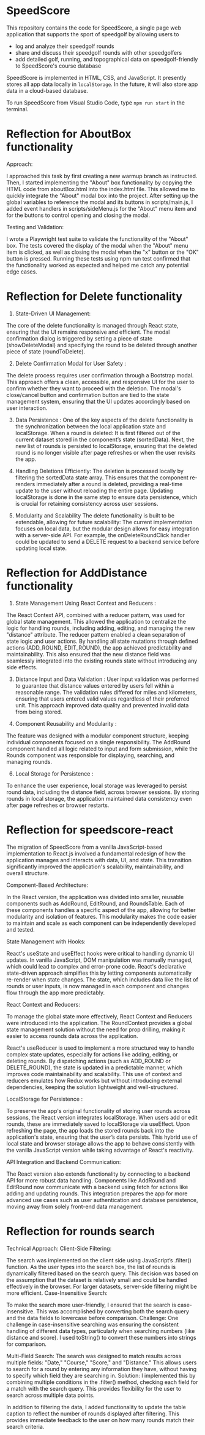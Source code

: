 # SpeedScore

This repository contains the code for SpeedScore, a single page web application that supports the sport of speedgolf by allowing users to

-   log and analyze their speedgolf rounds
-   share and discuss their speedgolf rounds with other speedgolfers
-   add detailed golf, running, and topographical data on speedgolf-friendly to SpeedScore's course database

SpeedScore is implemented in HTML, CSS, and JavaScript. It presently stores all app data locally in `localStorage`. In the future, it will also store app data in a cloud-based database.

To run SpeedScore from Visual Studio Code, type
`npm run start`
in the terminal.

# Reflection for AboutBox functionality

Approach:

I approached this task by first creating a new warmup branch as instructed. 
Then, I started implementing the "About" box functionality by copying the HTML code from aboutBox.html into the index.html file. This allowed me to quickly integrate the "About" modal box into the project.
After setting up the global variables to reference the modal and its buttons in scripts/main.js, I added event handlers in scripts/sideMenu.js for the "About" menu item and for the buttons to control opening and closing the modal.

Testing and Validation:

I wrote a Playwright test suite to validate the functionality of the "About" box. The tests covered the display of the modal when the "About" menu item is clicked, as well as closing the modal when the "x" button or the "OK" button is pressed. Running these tests using npm run test confirmed that the functionality worked as expected and helped me catch any potential edge cases.

# Reflection for Delete functionality

1. State-Driven UI Management:
   
The core of the delete functionality is managed through React state, ensuring that the UI remains responsive and efficient. The modal confirmation dialog is triggered by setting a piece of state (showDeleteModal) and specifying the round to be deleted through another piece of state (roundToDelete).

2. Delete Confirmation Modal for User Safety :
   
The delete process requires user confirmation through a Bootstrap modal. This approach offers a clean, accessible, and responsive UI for the user to confirm whether they want to proceed with the deletion.
The modal's close/cancel button and confirmation button are tied to the state management system, ensuring that the UI updates accordingly based on user interaction.

3. Data Persistence :
One of the key aspects of the delete functionality is the synchronization between the local application state and localStorage. When a round is deleted:
It is first filtered out of the current dataset stored in the component’s state (sortedData).
Next, the new list of rounds is persisted to localStorage, ensuring that the deleted round is no longer visible after page refreshes or when the user revisits the app.

4. Handling Deletions Efficiently:
The deletion is processed locally by filtering the sortedData state array. This ensures that the component re-renders immediately after a round is deleted, providing a real-time update to the user without reloading the entire page.
Updating localStorage is done in the same step to ensure data persistence, which is crucial for retaining consistency across user sessions.

6. Modularity and Scalability
The delete functionality is built to be extendable, allowing for future scalability:
The current implementation focuses on local data, but the modular design allows for easy integration with a server-side API. For example, the onDeleteRoundClick handler could be updated to send a DELETE request to a backend service before updating local state.

 
# Reflection for AddDistance functionality

1. State Management Using React Context and Reducers :
   
The React Context API, combined with a reducer pattern, was used for global state management. This allowed the application to centralize the logic for handling rounds, including adding, editing, and managing the new "distance" attribute.
The reducer pattern enabled a clean separation of state logic and user actions. By handling all state mutations through defined actions (ADD_ROUND, EDIT_ROUND), the app achieved predictability and maintainability. This also ensured that the new distance field was seamlessly integrated into the existing rounds state without introducing any side effects.

3. Distance Input and Data Validation :
User input validation was performed to guarantee that distance values entered by users fell within a reasonable range. The validation rules differed for miles and kilometers, ensuring that users entered valid values regardless of their preferred unit. This approach improved data quality and prevented invalid data from being stored.

4. Component Reusability and Modularity :
   
The feature was designed with a modular component structure, keeping individual components focused on a single responsibility. The AddRound component handled all logic related to input and form submission, while the Rounds component was responsible for displaying, searching, and managing rounds.

6. Local Storage for Persistence :
   
To enhance the user experience, local storage was leveraged to persist round data, including the distance field, across browser sessions. By storing rounds in local storage, the application maintained data consistency even after page refreshes or browser restarts.


# Reflection for speedscore-react 

The migration of SpeedScore from a vanilla JavaScript-based implementation to React.js involved a fundamental redesign of how the application manages and interacts with data, UI, and state. This transition significantly improved the application's scalability, maintainability, and overall structure.

Component-Based Architecture:

 In the React version, the application was divided into smaller, reusable components such as AddRound, EditRound, and RoundsTable. Each of these components handles a specific aspect of the app, allowing for better modularity and isolation of features. This modularity makes the code easier to maintain and scale as each component can be independently developed and tested.

State Management with Hooks:

React's useState and useEffect hooks were critical to handling dynamic UI updates. In vanilla JavaScript, DOM manipulation was manually managed, which could lead to complex and error-prone code. React's declarative state-driven approach simplifies this by letting components automatically re-render when state changes. The state, which includes data like the list of rounds or user inputs, is now managed in each component and changes flow through the app more predictably.

React Context and Reducers:

To manage the global state more effectively, React Context and Reducers were introduced into the application. The RoundContext provides a global state management solution without the need for prop drilling, making it easier to access rounds data across the application.

React's useReducer is used to implement a more structured way to handle complex state updates, especially for actions like adding, editing, or deleting rounds. By dispatching actions (such as ADD_ROUND or DELETE_ROUND), the state is updated in a predictable manner, which improves code maintainability and scalability. This use of context and reducers emulates how Redux works but without introducing external dependencies, keeping the solution lightweight and well-structured.

LocalStorage for Persistence :

To preserve the app's original functionality of storing user rounds across sessions, the React version integrates localStorage. When users add or edit rounds, these are immediately saved to localStorage via useEffect. Upon refreshing the page, the app loads the stored rounds back into the application's state, ensuring that the user’s data persists. This hybrid use of local state and browser storage allows the app to behave consistently with the vanilla JavaScript version while taking advantage of React's reactivity.

API Integration and Backend Communication:

The React version also extends functionality by connecting to a backend API for more robust data handling. Components like AddRound and EditRound now communicate with a backend using fetch for actions like adding and updating rounds. This integration prepares the app for more advanced use cases such as user authentication and database persistence, moving away from solely front-end data management.


# Reflection for rounds search

Technical Approach: 
Client-Side Filtering:

The search was implemented on the client side using JavaScript’s .filter() function. As the user types into the search box, the list of rounds is dynamically filtered based on the search query.
This decision was based on the assumption that the dataset is relatively small and could be handled effectively in the browser. For larger datasets, server-side filtering might be more efficient.
Case-Insensitive Search:

To make the search more user-friendly, I ensured that the search is case-insensitive. This was accomplished by converting both the search query and the data fields to lowercase before comparison.
Challenge: One challenge in case-insensitive searching was ensuring the consistent handling of different data types, particularly when searching numbers (like distance and score). I used toString() to convert these numbers into strings for comparison.

Multi-Field Search:
The search was designed to match results across multiple fields: "Date," "Course," "Score," and "Distance." This allows users to search for a round by entering any information they have, without having to specify which field they are searching in.
Solution: I implemented this by combining multiple conditions in the .filter() method, checking each field for a match with the search query. This provides flexibility for the user to search across multiple data points.


In addition to filtering the data, I added functionality to update the table caption to reflect the number of rounds displayed after filtering. This provides immediate feedback to the user on how many rounds match their search criteria.



